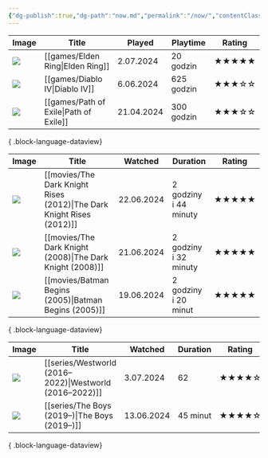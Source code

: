 ```yaml
---
{"dg-publish":true,"dg-path":"now.md","permalink":"/now/","contentClasses":"cards cards-cols-3"}
---
```



| Image                                                                           | Title                                     | Played     | Playtime   | Rating |
| ------------------------------------------------------------------------------- | ----------------------------------------- | ---------- | ---------- | ------ |
| ![](https://media.rawg.io/media/games/b29/b294fdd866dcdb643e7bab370a552855.jpg) | [[games/Elden Ring\|Elden Ring]]       | 2.07.2024  | 20 godzin  | ★★★★★  |
| ![](https://media.rawg.io/media/games/77d/77d51f8f4a07c3eecb0f8504027b1bf0.jpg) | [[games/Diablo IV\|Diablo IV]]         | 6.06.2024  | 625 godzin | ★★★☆☆  |
| ![](https://media.rawg.io/media/games/d0f/d0f91fe1d92332147e5db74e207cfc7a.jpg) | [[games/Path of Exile\|Path of Exile]] | 21.04.2024 | 300 godzin | ★★★☆☆  |

{ .block-language-dataview}

| Image                                                                                                                                   | Title                                                                    | Watched    | Duration              | Rating |
| --------------------------------------------------------------------------------------------------------------------------------------- | ------------------------------------------------------------------------ | ---------- | --------------------- | ------ |
| ![](https://m.media-amazon.com/images/M/MV5BMTk4ODQzNDY3Ml5BMl5BanBnXkFtZTcwODA0NTM4Nw@@._V1_SX300.jpg)                                 | [[movies/The Dark Knight Rises (2012)\|The Dark Knight Rises (2012)]] | 22.06.2024 | 2 godziny i 44 minuty | ★★★★★  |
| ![](https://m.media-amazon.com/images/M/MV5BMTMxNTMwODM0NF5BMl5BanBnXkFtZTcwODAyMTk2Mw@@._V1_SX300.jpg)                                 | [[movies/The Dark Knight (2008)\|The Dark Knight (2008)]]             | 21.06.2024 | 2 godziny i 32 minuty | ★★★★★  |
| ![](https://m.media-amazon.com/images/M/MV5BOTY4YjI2N2MtYmFlMC00ZjcyLTg3YjEtMDQyM2ZjYzQ5YWFkXkEyXkFqcGdeQXVyMTQxNzMzNDI@._V1_SX300.jpg) | [[movies/Batman Begins (2005)\|Batman Begins (2005)]]                 | 19.06.2024 | 2 godziny i 20 minut  | ★★★★★  |

{ .block-language-dataview}

| Image                                                                                                                                   | Title                                                      | Watched    | Duration | Rating |
| --------------------------------------------------------------------------------------------------------------------------------------- | ---------------------------------------------------------- | ---------- | -------- | ------ |
| ![](https://m.media-amazon.com/images/M/MV5BZDg1OWRiMTktZDdiNy00NTZlLTg2Y2EtNWRiMTcxMGE5YTUxXkEyXkFqcGdeQXVyMTM2MDY0OTYx._V1_SX300.jpg) | [[series/Westworld (2016–2022)\|Westworld (2016–2022)]] | 3.07.2024  | 62       | ★★★★☆  |
| ![](https://m.media-amazon.com/images/M/MV5BODI5NDUxNjAtZTIxYS00N2M1LWI5NmItODBmM2QyNTU4ZDY4XkEyXkFqcGdeQXVyMTM1NjM2ODg1._V1_SX300.jpg) | [[series/The Boys (2019–)\|The Boys (2019–)]]           | 13.06.2024 | 45 minut | ★★★★☆  |

{ .block-language-dataview}
